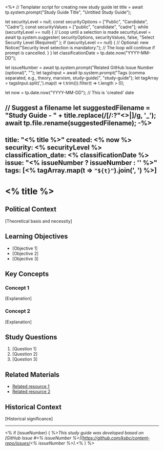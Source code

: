<%*
// Templater script for creating new study guide
let title = await tp.system.prompt("Study Guide Title", "Untitled Study Guide");

let securityLevel = null;
const securityOptions = ["Public", "Candidate", "Cadre"];
const securityValues = ["public", "candidate", "cadre"];
while (securityLevel == null) { // Loop until a selection is made
    securityLevel = await tp.system.suggester(
        securityOptions, 
        securityValues, 
        false, 
        "Select Security Level (Required)"
    );
    if (securityLevel == null) {
        // Optional: new Notice("Security level selection is mandatory.");
        // The loop will continue if prompt is cancelled.
    }
}
let classificationDate = tp.date.now("YYYY-MM-DD");

let issueNumber = await tp.system.prompt("Related GitHub Issue Number (optional)", "");
let tagsInput = await tp.system.prompt("Tags (comma separated, e.g., theory, marxism, study-guide)", "study-guide");
let tagArray = tagsInput.split(',').map(t => t.trim()).filter(t => t.length > 0);

let now = tp.date.now("YYYY-MM-DD"); // This is 'created' date

// Suggest a filename
let suggestedFilename = "Study Guide - " + title.replace(/[\/:?"<>|]/g, '_');
await tp.file.rename(suggestedFilename);
-%>
---
title: "<% title %>"
created: <% now %>
security: <% securityLevel %>
classification_date: <% classificationDate %>
issue: "<% issueNumber ? issueNumber : '' %>"
tags: [<% tagArray.map(t => `"${t}"`).join(', ') %>]
---

# <% title %>

## Political Context

[Theoretical basis and necessity]

## Learning Objectives

- [Objective 1]
- [Objective 2]
- [Objective 3]

## Key Concepts

### Concept 1

[Explanation]

### Concept 2

[Explanation]

## Study Questions

1. [Question 1]
2. [Question 2]
3. [Question 3]

## Related Materials

- [Related resource 1](link)
- [Related resource 2](link)

## Historical Context

[Historical significance]

---
<% if (issueNumber) { %>*This study guide was developed based on [GitHub Issue #<% issueNumber %>](https://github.com/ksbc/content-repo/issues/<% issueNumber %>).*<% } %>
